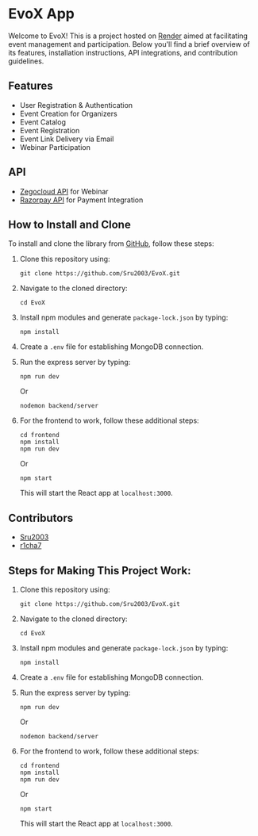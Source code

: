 # EvoX App

Welcome to EvoX! This is a project hosted on [Render](https://evox-app.onrender.com) aimed at facilitating event management and participation. Below you'll find a brief overview of its features, installation instructions, API integrations, and contribution guidelines.

## Features

- User Registration & Authentication
- Event Creation for Organizers
- Event Catalog
- Event Registration
- Event Link Delivery via Email
- Webinar Participation

## API

- [Zegocloud API](https://zegocloud.com) for Webinar
- [Razorpay API](https://razorpay.com) for Payment Integration

## How to Install and Clone

To install and clone the library from [GitHub](https://github.com/Sru2003/EvoX), follow these steps:

1. Clone this repository using:
    ```
    git clone https://github.com/Sru2003/EvoX.git
    ```

2. Navigate to the cloned directory:
    ```
    cd EvoX
    ```

3. Install npm modules and generate `package-lock.json` by typing:
    ```
    npm install
    ```

4. Create a `.env` file for establishing MongoDB connection.

5. Run the express server by typing:
    ```
    npm run dev
    ```
   Or
    ```
    nodemon backend/server
    ```

6. For the frontend to work, follow these additional steps:
    ```
    cd frontend
    npm install
    npm run dev
    ```
   Or
    ```
    npm start
    ```
   This will start the React app at `localhost:3000`.

## Contributors

- [Sru2003](https://github.com/Sru2003)
- [r1cha7](https://github.com/r1cha7)

## Steps for Making This Project Work:

1. Clone this repository using:
    ```
    git clone https://github.com/Sru2003/EvoX.git
    ```

2. Navigate to the cloned directory:
    ```
    cd EvoX
    ```

3. Install npm modules and generate `package-lock.json` by typing:
    ```
    npm install
    ```

4. Create a `.env` file for establishing MongoDB connection.

5. Run the express server by typing:
    ```
    npm run dev
    ```
   Or
    ```
    nodemon backend/server
    ```

6. For the frontend to work, follow these additional steps:
    ```
    cd frontend
    npm install
    npm run dev
    ```
   Or
    ```
    npm start
    ```
   This will start the React app at `localhost:3000`.
